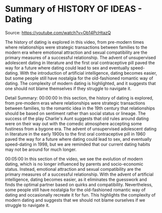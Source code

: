 # Summary of HISTORY OF IDEAS - Dating

Source: https://youtube.com/watch?v=Ob14PcHtazQ

The history of dating is explored in this video, from pre-modern times where relationships were strategic transactions between families to the modern era where emotional attraction and sexual compatibility are the primary measures of a successful relationship. The advent of unsupervised adolescent dating in literature and the first oral contraceptive pill paved the way for a future where dating could lead to sex and eventually speed-dating. With the introduction of artificial intelligence, dating becomes easier, but some people still have nostalgia for the old-fashioned romantic way of dating. The complexity of modern dating is highlighted, and it suggests that one should not blame themselves if they struggle to navigate it.

Detail Summary: 
00:00:00
In this section, the history of dating is explored, from pre-modern eras where relationships were strategic transactions between families, to the romantic idea in the 19th century that relationships should be based on sentiment rather than social status or lineage. The success of the play Charlie's Aunt suggests that old rules around dating were on their way out with the comedic atmosphere accepting some fustiness from a bygone era. The advent of unsupervised adolescent dating in literature in the early 1900s to the first oral contraceptive pill in 1960 paved the way for a future where dating could lead to sex, and eventually speed-dating in 1998, but we are reminded that our current dating habits may not be around for much longer.

00:05:00
In this section of the video, we see the evolution of modern dating, which is no longer influenced by parents and socio-economic status. Instead, emotional attraction and sexual compatibility are the primary measures of a successful relationship. With the advent of artificial intelligence, dating becomes easier, as it eliminates the guesswork and finds the optimal partner based on quirks and compatibility. Nevertheless, some people still have nostalgia for the old-fashioned romantic way of dating and occasionally recreate it for fun. This highlights the complexity of modern dating and suggests that we should not blame ourselves if we struggle to navigate it.

